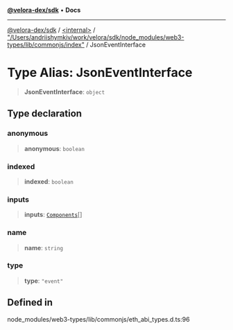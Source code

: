 [**@velora-dex/sdk**](../../../../README.md) • **Docs**

***

[@velora-dex/sdk](../../../../globals.md) / [\<internal\>](../../../README.md) / ["/Users/andriishymkiv/work/velora/sdk/node\_modules/web3-types/lib/commonjs/index"](../README.md) / JsonEventInterface

# Type Alias: JsonEventInterface

> **JsonEventInterface**: `object`

## Type declaration

### anonymous

> **anonymous**: `boolean`

### indexed

> **indexed**: `boolean`

### inputs

> **inputs**: [`Components`](Components.md)[]

### name

> **name**: `string`

### type

> **type**: `"event"`

## Defined in

node\_modules/web3-types/lib/commonjs/eth\_abi\_types.d.ts:96
